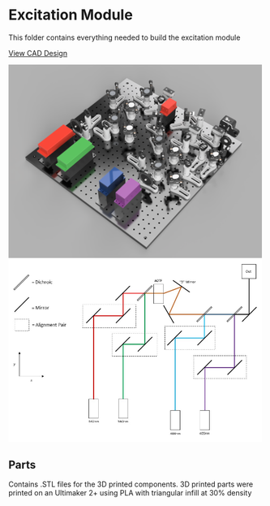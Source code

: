 # Excitation Module

This folder contains everything needed to build the excitation module

<a href="https://a360.co/3mF2ceR"> View CAD Design</a>

<img src="Excitation-Module.png" width="500">
<img src="Line_Excitation.jpg" width="500">

## Parts

Contains .STL files for the 3D printed components. 3D printed parts were printed on an Ultimaker 2+ using PLA with triangular infill at 30% density
